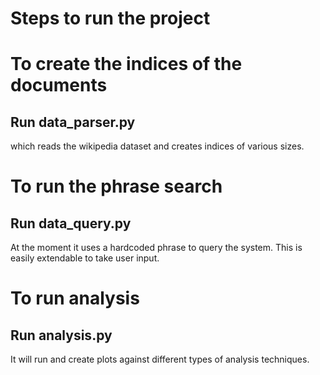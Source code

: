 # Steps to run the project


# To create the indices of the documents
## Run data_parser.py
which reads the wikipedia dataset and creates indices of various sizes.


# To run the phrase search
## Run data_query.py
At the moment it uses a hardcoded phrase to query the system. This is easily extendable to take user input.





# To run analysis
## Run analysis.py
It will run and create plots against different types of analysis techniques.
